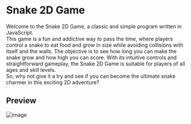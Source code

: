 # Snake 2D Game
Welcome to the Snake 2D Game, a classic and simple program written in JavaScript. <br/>
This game is a fun and addictive way to pass the time, where players control a snake to eat food and grow in size while avoiding collisions with itself and the walls. The objective is to see how long you can make the snake grow and how high you can score. With its intuitive controls and straightforward gameplay, the Snake 2D Game is suitable for players of all ages and skill levels. <br/> So, why not give it a try and see if you can become the ultimate snake charmer in this exciting 2D adventure?

## Preview
![image](https://github.com/user-attachments/assets/44f730a2-7e7b-4142-a4a1-462c25b034d8)

